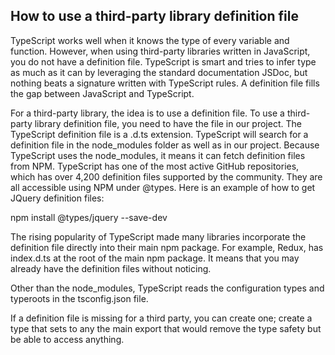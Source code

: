 
## How to use a third-party library definition file

TypeScript works well when it knows the type of every variable and function.
However, when using third-party libraries written in JavaScript, you do not have
a definition file. TypeScript is smart and tries to infer type as much as it can by
leveraging the standard documentation JSDoc, but nothing beats a signature
written with TypeScript rules. A definition file fills the gap between JavaScript and TypeScript. 

For a third-party library, the idea is to use a definition file.
To use a third-party library definition file, you need to have the file in our
project. The TypeScript definition file is a .d.ts extension. TypeScript will search
for a definition file in the node_modules folder as well as in our project. Because
TypeScript uses the node_modules, it means it can fetch definition files from NPM.
TypeScript has one of the most active GitHub repositories, which has over 4,200
definition files supported by the community. They are all accessible using NPM
under @types. Here is an example of how to get JQuery definition files:

npm install @types/jquery --save-dev

The rising popularity of TypeScript made many libraries incorporate the
definition file directly into their main npm package. For example, Redux, has
index.d.ts at the root of the main npm package. It means that you may already have
the definition files without noticing.

Other than the node_modules, TypeScript reads the configuration types and typeroots
in the tsconfig.json file.

If a definition file is missing for a third party, you can create one; create a type
that sets to any the main export that would remove the type safety but be able to
access anything.